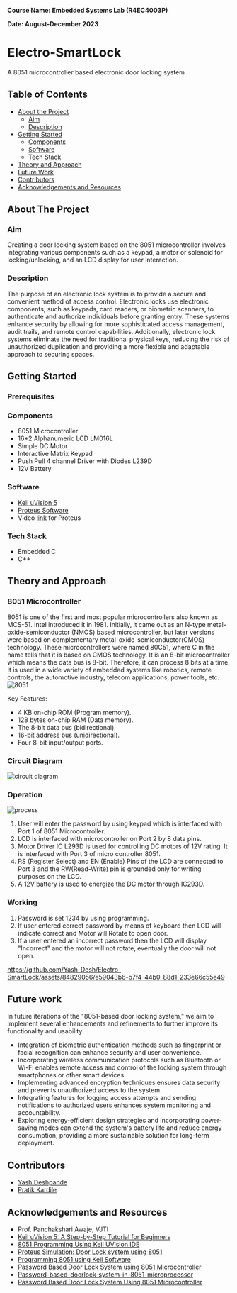 **Course Name: Embedded Systems Lab (R4EC4003P)**

**Date: August-December 2023**


# Electro-SmartLock
A 8051 microcontroller based electronic door locking system

## Table of Contents

- [About the Project](#about-the-project)
    - [Aim](#aim)
    - [Description](#description)
- [Getting Started](#getting-started)
    - [Components](#components)
    - [Software](#software)
    - [Tech Stack](#tech-stack)
- [Theory and Approach](#theory-and-approach)
- [Future Work](#future-work)
- [Contributors](#contributors)
- [Acknowledgements and Resources](#acknowledgements-and-resources)

## About The Project

### Aim

Creating a door locking system based on the 8051 microcontroller involves integrating various components such as a keypad, a motor or solenoid for locking/unlocking, and an LCD display for user interaction.

### Description
The purpose of an electronic lock system is to provide a secure and convenient method of
access control. Electronic locks use electronic components, such as keypads, card readers,
or biometric scanners, to authenticate and authorize individuals before granting entry.
These systems enhance security by allowing for more sophisticated access management,
audit trails, and remote control capabilities. Additionally, electronic lock systems
eliminate the need for traditional physical keys, reducing the risk of unauthorized
duplication and providing a more flexible and adaptable approach to securing spaces.


## Getting Started

### Prerequisites

### Components
- 8051 Microcontroller
- 16*2 Alphanumeric LCD LM016L
- Simple DC Motor
- Interactive Matrix Keypad
- Push Pull 4 channel Driver with Diodes L239D
- 12V Battery

### Software
- [Keil uVision 5](https://www.keil.com/download/)
- [Proteus Software](https://drive.google.com/uc?id=1aQ-QefxwPn7Coc0X_xKwAKFt6r3PQLiD&export=download)
- Video [link](https://www.youtube.com/watch?v=A2KrMkxZQmw) for Proteus


### Tech Stack
- Embedded C
- C++


## Theory and Approach

### 8051 Microcontroller

8051 is one of the first and most popular microcontrollers also known as MCS-51. Intel
introduced it in 1981. Initially, it came out as an N-type metal-oxide-semiconductor
(NMOS) based microcontroller, but later versions were based on complementary
metal-oxide-semiconductor(CMOS) technology. These microcontrollers were named
80C51, where C in the name tells that it is based on CMOS technology. It is an 8-bit
microcontroller which means the data bus is 8-bit. Therefore, it can process 8 bits at a
time. It is used in a wide variety of embedded systems like robotics, remote controls, the
automotive industry, telecom applications, power tools, etc.
![8051](https://github.com/Yash-Desh/Electro-SmartLock/assets/84829056/96d7edfa-be73-4c70-8207-fd56b4cad5f7)

Key Features:
- 4 KB on-chip ROM (Program memory).
- 128 bytes on-chip RAM (Data memory).
- The 8-bit data bus (bidirectional).
- 16-bit address bus (unidirectional).
- Four 8-bit input/output ports.

### Circuit Diagram
![circuit diagram](https://github.com/Yash-Desh/Electro-SmartLock/assets/84829056/246366e1-4025-4216-9f7a-d2fd0555a5e4)


### Operation
![process](https://github.com/Yash-Desh/Electro-SmartLock/assets/84829056/96bf2fd8-877b-47b8-994c-1985e2057474)

1. User will enter the password by using keypad which is interfaced with Port 1 of 8051 Microcontroller.
2. LCD is interfaced with microcontroller on Port 2 by 8 data pins.
3. Motor Driver IC L293D is used for controlling DC motors of 12V rating. It is interfaced with Port 3 of micro controller 8051.
4. RS (Register Select) and EN (Enable) Pins of the LCD are connected to Port 3 and the RW(Read-Write) pin is grounded only for writing purposes on the LCD.
5. A 12V battery is used to energize the DC motor through IC293D.

### Working
1. Password is set 1234 by using programming.
2. If user entered correct password by means of keyboard then LCD will indicate correct and Motor will Rotate to open door.
3. If a user entered an incorrect password then the LCD will display "Incorrect" and the motor will not rotate, eventually the door will not open.


https://github.com/Yash-Desh/Electro-SmartLock/assets/84829056/e59043b6-b7f4-44b0-88d1-233e66c55e49



## Future work
In future iterations of the "8051-based door locking system," we aim to implement several enhancements and refinements to further improve its functionality and usability. 
- Integration of biometric authentication methods such as fingerprint or facial recognition can enhance security and user convenience.
- Incorporating wireless communication protocols such as Bluetooth or Wi-Fi enables remote access and control of the locking system through smartphones or other smart devices.
- Implementing advanced encryption techniques ensures data security and prevents unauthorized access to the system.
- Integrating features for logging access attempts and sending notifications to authorized users enhances system monitoring and accountability.
- Exploring energy-efficient design strategies and incorporating power-saving modes can extend the system's battery life and reduce energy consumption, providing a more sustainable solution for long-term deployment.



## Contributors

- [Yash Deshpande](https://github.com/yashLM705)
- [Pratik Kardile](https://github.com/Aerophile-320)

## Acknowledgements and Resources

- Prof. Panchakshari Awaje, VJTI
- [Keil uVision 5: A Step-by-Step Tutorial for Beginners](https://iies.in/blog/keil-uvision-5-a-step-by-step-tutorial-for-beginners/)
- [8051 Programming Using Keil UVision IDE](https://www.instructables.com/8051-Programming-Using-Keil-UVision-IDE/)
- [Proteus Simulation: Door Lock system using 8051](https://youtu.be/y4k4vlxtGcs?si=JNCQsvCgLSQgB3G3)
- [Programming 8051 using Keil Software](https://www.tutorialspoint.com/programming-8051-using-keil-software)
- [Password Based Door Lock System using 8051 Microcontroller](https://www.electronicshub.org/password-based-door-lock-system-using-8051-microcontroller/)
- [Password-based-doorlock-system-in-8051-microprocessor](https://github.com/kmhmubin/Password-based-doorlock-system-in-8051-microprocessor?tab=readme-ov-file)
- [Password Based Door Lock System Using 8051 Microcontroller](https://circuitdiagrams.in/password-based-door-lock-system/)
